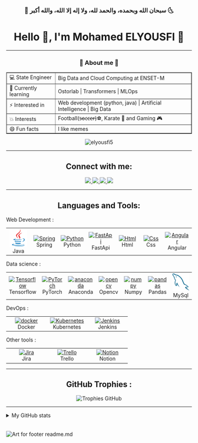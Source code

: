 <h3 align="center">🌛 سبحان الله وبحمده، والحمد لله، ولا إله إلا الله، والله أكبر 🌜</h3>
<h1 align="center">Hello 👋, I'm Mohamed ELYOUSFI 🥋</h1>

---
<h3 align="center">🍁 About me 🍁</h3>
<table border="1" cellspacing="0" cellpadding="1" align="center">
 <tr>
    <td>💻 State Engineer</td>
    <td>Big Data and Cloud Computing at ENSET-M</td>
  </tr>
  <tr>
    <td>🌱 Currently learning</td>
     <td> Ostorlab | Transformers | MLOps </td>
  </tr>
  <tr>
    <td>⚡ Interested in</td>
    <td>Web development (python, java) | Artificial Intelligence | Big Data</td>
  </tr>
 <tr>
    <td>💥 Interests</td>
    <td>Football(s̵o̵c̵c̵e̵r̵)⚽️, Karate 🥋 and Gaming 🎮</td>
  </tr>
  <tr>
    <td>😄 Fun facts</td>
    <td>I like memes</td>
  </tr>
</table>
<p align="center"> <img src="https://komarev.com/ghpvc/?username=elyousfi5&label=Profile%20views&color=0e75b6&style=flat" alt="elyousfi5" /> </p>

---

<h2 align="center">Connect with me:</h2>
<p align="center">
  <a target="_blank" href="https://www.linkedin.com/in/mohamed-elyousfi/">
    <img src="https://img.shields.io/badge/linkedin-000000.svg?&style=for-the-badge&logo=linkedin&logoColor=white" height=25>
  </a>
  <a target="_blank" href="mailto:mohamed5elyousfi@gmail.com">
    <img src="https://img.shields.io/badge/gmail-000000.svg?&style=for-the-badge&logo=gmail&logoColor=white" height=25>
  </a>
  <a target="_blank" href="https://twitter.com/ELYOUSFI5Med">
    <img src="https://img.shields.io/badge/Twitter-000000.svg?&style=for-the-badge&logo=twitter&logoColor=white" height=25>
  </a>
  <a target="_blank" href="https://www.instagram.com/elyousfi.5">
    <img src="https://img.shields.io/badge/INSTAGRAM-000000.svg?&style=for-the-badge&logo=instagram&logoColor=white" height=25>
  </a>
</p>

---

<h2 align="center">Languages and Tools: </h2>

<table align="center">
  <tr>
     <p>Web Development : </p>
     <td align="center" width="96">
      <a href="#elyousfi">
        <img src="https://raw.githubusercontent.com/devicons/devicon/master/icons/java/java-original.svg" width="48" height="48" alt="Java" />
      </a>
      <br>Java
    </td>  
   <td align="center" width="96">
      <a href="#elyousfi" >
        <img src="https://cdn.jsdelivr.net/gh/devicons/devicon/icons/spring/spring-original.svg" width="48" height="48" alt="Spring" />
      </a>
      <br>Spring
    </td>
    <td align="center" width="96">
      <a href="#elyousfi">
        <img src="https://upload.wikimedia.org/wikipedia/commons/thumb/c/c3/Python-logo-notext.svg/1200px-Python-logo-notext.svg.png" width="48" height="48" alt="Python" />
      </a>
      <br>Python
    </td>
<td align="center" width="96">
      <a href="#elyousfi" >
        <img src="https://cdn.jsdelivr.net/gh/devicons/devicon/icons/fastapi/fastapi-original.svg" width="48" height="48" alt="FastApi"/>
      </a>
      <br>FastApi
    </td>
      <td align="center" width="96">
      <a href="#elyousfi" >
        <img src="https://cdn.jsdelivr.net/gh/devicons/devicon/icons/html5/html5-original.svg" width="48" height="48" alt="Html"/>
      </a>
      <br>Html
    </td>
   <td align="center" width="96">
      <a href="#elyousfi" >
        <img src="https://cdn.jsdelivr.net/gh/devicons/devicon/icons/css3/css3-original.svg" width="48" height="48" alt="Css"/>
      </a>
      <br>Css
    </td>
      <td align="center" width="96">
      <a href="#elyousfi" >
        <img src="https://cdn.jsdelivr.net/gh/devicons/devicon/icons/angularjs/angularjs-plain.svg" width="48" height="48" alt="Angular"/>
      </a>
      <br>Angular
    </td>
  </tr>
 </tr>
</table>

<table align="center">
 <tr>
 <tr>
     <p>Data science : </p>
     <td align="center" width="96">
      <a href="#elyousfi">
        <img src="https://cdn.jsdelivr.net/gh/devicons/devicon/icons/tensorflow/tensorflow-original.svg" width="48" height="48" alt="Tensorflow" />
      </a>
      <br>Tensorflow
    </td>
   <td align="center" width="96">
      <a href="#elyousfi">
        <img src="https://cdn.jsdelivr.net/gh/devicons/devicon/icons/pytorch/pytorch-original.svg" width="48" height="48" alt="PyTorch"/>
      </a>
      <br>PyTorch
    </td>
  <td align="center" width="96">
      <a href="#elyousfi">
        <img src="https://cdn.jsdelivr.net/gh/devicons/devicon/icons/anaconda/anaconda-original.svg" width="48" height="48" alt="anaconda" />
      </a>
      <br>Anaconda
    </td>
  <td align="center" width="96">
      <a href="#elyousfi">
        <img src="https://cdn.jsdelivr.net/gh/devicons/devicon/icons/opencv/opencv-original.svg" width="48" height="48" alt="opencv" />
      </a>
      <br>Opencv
    </td>
  <td align="center" width="96">
      <a href="#elyousfi">
        <img src="https://cdn.jsdelivr.net/gh/devicons/devicon/icons/numpy/numpy-original.svg" width="48" height="48" alt="numpy" />
      </a>
      <br>Numpy
    </td>
  <td align="center" width="96">
      <a href="#elyousfi">
        <img src="https://cdn.jsdelivr.net/gh/devicons/devicon/icons/pandas/pandas-original.svg" width="48" height="48" alt="pandas" />
      </a>
      <br>Pandas
    </td>
  <td align="center" width="96">
      <a href="#elyousfi">
        <img src="https://raw.githubusercontent.com/devicons/devicon/master/icons/mysql/mysql-original.svg" width="48" height="48" alt="MySql" />
      </a>
      <br>MySql
    </td>
  </tr>
 </tr>
</table>

<table align="center">
 <tr>
   <p>DevOps : </p>
   <td align="center" width="96">
      <a href="#elyousfi">
        <img src="https://cdn.jsdelivr.net/gh/devicons/devicon/icons/docker/docker-original.svg" width="48" height="48" alt="docker" />
      </a>
      <br>Docker
    </td>
   <td align="center" width="96">
      <a href="#elyousfi">
        <img src="https://cdn.jsdelivr.net/gh/devicons/devicon/icons/kubernetes/kubernetes-plain.svg" width="48" height="48" alt="Kubernetes" />
      </a>
      <br>Kubernetes
    </td>
   <td align="center" width="96">
      <a href="#elyousfi">
        <img src="https://cdn.jsdelivr.net/gh/devicons/devicon/icons/jenkins/jenkins-original.svg" width="48" height="48" alt="Jenkins"/>
      </a>
      <br>Jenkins
    </td>
  </tr>
 </tr>
</table>

<table align="center">
 <tr>
   <p>Other tools : </p>
   <td align="center" width="96">
      <a href="#elyousfi" >
        <img src="https://cdn.jsdelivr.net/gh/devicons/devicon/icons/jira/jira-original.svg" width="48" height="48" alt="Jira" />
      </a>
      <br>Jira
    </td>
  <td align="center" width="96">
      <a href="#elyousfi" >
        <img src="https://cdn.jsdelivr.net/gh/devicons/devicon/icons/trello/trello-plain.svg" width="48" height="48" alt="Trello" />
      </a>
      <br>Trello
    </td>
  <td align="center" width="96">
      <a href="#elyousfi" >
        <img src="https://github.com/ElyousfiMohamed/ElyousfiMohamed/assets/73071155/4b3446a2-853d-4f6b-8e04-258cdf622a5e" width="48" height="48" alt="Notion" />
      </a>
      <br>Notion
    </td>
  </tr>
 </tr>
</table>


---

<h2 align="center">GitHub Trophies : </h2>

 <p align="center">
        <img src="https://github-profile-trophy.vercel.app/?username=elyousfi5&theme=darkhub&margin-w=15" alt="Trophies GitHub" />
  </p>

---

<details>
    <summary>My GitHub stats</summary>
    <br />
    <p align="center">
        <img src="https://github-readme-stats.vercel.app/api?username=elyousfi5&theme=dark&show_icons=true&include_all_commits=true&locale=en" alt="General Statistics" />
    </p>
    <p align="center">
        <img src="https://github-readme-streak-stats.herokuapp.com/?user=elyousfi5&theme=dark" alt="Streak Stats" />
    </p>
    <p align="center">
        <img src="https://github-readme-stats.vercel.app/api/top-langs?username=elyousfi5&layout=compact&theme=dark&locale=en" alt="Techs used in projects" width="495px" />
    </p>
</details>
  
<br/>
<br/>
<img src="https://github.com/ElyousfiMohamed/ElyousfiMohamed/github/assets/images/rodape_readme.jpg" alt="Art for footer readme.md" />
<!-- [![Mohamed ELYOUSFI's github activity graph](https://activity-graph.herokuapp.com/graph?username=elyousfi5&theme=react-dark)](https://github.com/elyousfi5) -->
